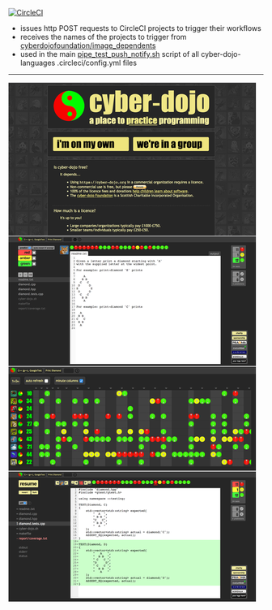 
[![CircleCI](https://circleci.com/gh/cyber-dojo-languages/image_notifier.svg?style=svg)](https://circleci.com/gh/cyber-dojo-languages/image_notifier)

- issues http POST requests to CircleCI projects to trigger their workflows
- receives the names of the projects to trigger from [cyberdojofoundation/image_dependents](https://github.com/cyber-dojo-languages/image_dependents)
- used in the main [pipe_test_push_notify.sh](https://github.com/cyber-dojo-languages/image_builder/blob/master/build_test_push_notify.sh) script of all cyber-dojo-languages .circleci/config.yml files

- - - -

![cyber-dojo.org home page](https://github.com/cyber-dojo/cyber-dojo/blob/master/shared/home_page_snapshot.png)
